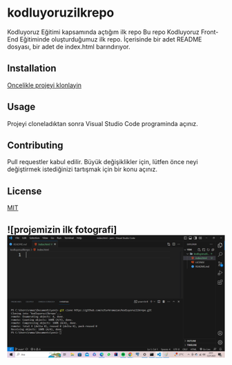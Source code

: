 # kodluyoruzilkrepo
Kodluyoruz Eğitimi kapsamında açtığım ilk repo
Bu repo Kodluyoruz Front-End Eğitiminde oluşturduğumuz ilk repo. İçerisinde bir adet README dosyası, bir adet de index.html barındırıyor.
## Installation
[Oncelikle projeyi klonlayin](https://github.com/ozturkramazan/kodluyoruzilkrepo)

## Usage
Projeyi cloneladıktan sonra Visual Studio Code programinda açınız.

## Contributing
Pull requestler kabul edilir. Büyük değişiklikler için, lütfen önce neyi değiştirmek istediğinizi tartışmak için bir konu açınız.

## License
[MIT](https://choosealicense.com/licenses/mit/)



## ![projemizin ilk fotografi]![Alt text](image.png)


